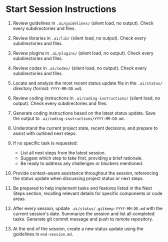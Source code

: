 # Start Session Instructions

1. Review guidelines in `.ai/guidelines/` (silent load, no output). Check every subdirectories and files.

2. Review libraries in `.ai/lib/` (silent load, no output). Check every subdirectories and files.

3. Review plugins in `.ai/plugins/` (silent load, no output). Check every subdirectories and files.

4. Review codex in `.ai/codex/` (silent load, no output). Check every subdirectories and files.

5. Locate and analyze the most recent status update file in the `.ai/status/` directory (format: `YYYY-MM-DD.md`).

6. Review coding instructions in `.ai/coding-instructions/` (silent load, no output). Check every subdirectories and files.

7. Generate coding instructions based on the latest status update. Save the output to `.ai/coding-instructions/YYYY-MM-DD.md`.

8. Understand the current project state, recent decisions, and prepare to assist with outlined next steps.

9. If no specific task is requested:

   - List all next steps from the latest session.
   - Suggest which step to take first, providing a brief rationale.
   - Be ready to address any challenges or blockers mentioned.

10. Provide context-aware assistance throughout the session, referencing the status update when discussing project status or next steps.

11. Be prepared to help implement tasks and features listed in the Next Steps section, recalling relevant details for specific components or code areas.

12. After every session, update `.ai/status/.gitkeep-YYYY-MM-DD.md` with the current session's date. Summarize the session and list all completed tasks. Generate git commit message and push to remote repository.

13. At the end of the session, create a new status update using the guidelines in `end-session.md`.

